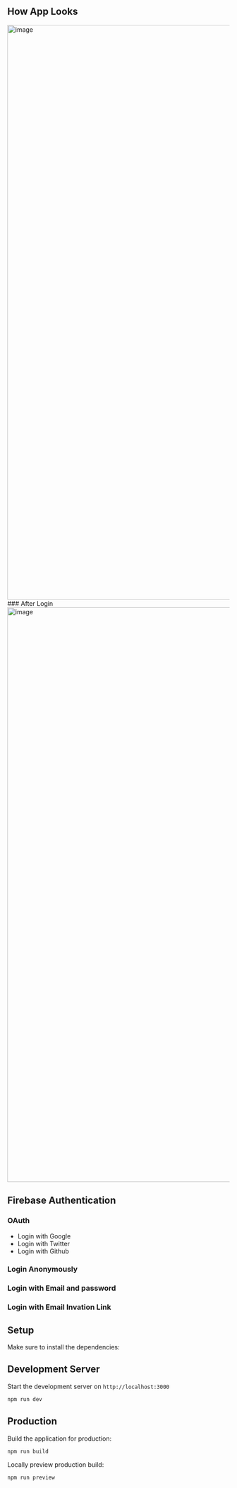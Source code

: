 ## How App Looks
<img width="1301" alt="image" src="https://github.com/jaybharadia/nuxt3-firebase/assets/28944638/6b758754-a552-4abf-a40f-83c93f701c08">
### After Login
<img width="1301" alt="image" src="https://github.com/jaybharadia/nuxt3-firebase/assets/28944638/380b8a02-b015-4221-a411-860a0b4bbfb6">

## Firebase Authentication
### OAuth
- Login with Google
- Login with Twitter
- Login with Github

### Login Anonymously

### Login with Email and password

### Login with Email Invation Link

## Setup
Make sure to install the dependencies:
## Development Server

Start the development server on `http://localhost:3000`

```bash
npm run dev
```

## Production

Build the application for production:

```bash
npm run build
```

Locally preview production build:

```bash
npm run preview
```
